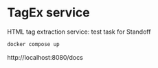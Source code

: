 # TagEx service

HTML tag extraction service: test task for Standoff

```bash
docker compose up
```

http://localhost:8080/docs
